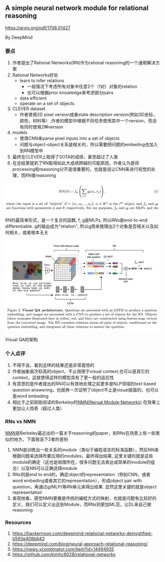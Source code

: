 ## A simple neural network module for relational reasoning

https://arxiv.org/pdf/1706.01427


By DeepMind


### 要点

1. 作者提出了Rational Networks(RN)作为rational reasoning的一个通用解决方案
2. Rational Networks好处
    * learn to infer relations
        - 一般情况下考虑所有对象中任意2个（1对）对象的relation
        - 也可以根据prior knowledge来考虑部分pairs
    * data efficient
    * operate on a set of objects
3. CLEVER dataset
    * 作者使用2D pixel version或者state description version(例如3D坐标，颜色，材料等）,作者的模型中根据不同任务使用其中一个version，而没有同时使用2种version
4. models
    * 使用CNN来parse pixel inputs into a set of objects 
    * 问题与object-object关系是相关的，所以需要把问题的embeding也加入到RN模型中
5. 最终在CLEVER上取得了SOTA的成绩，甚至超过了人类
6. 在总结里提到了RN取得如此大成绩跨越的可能原因，作者认为是将processing和reasoning分开是很重要的，也就是说让CNN来进行视觉的处理，而RN做reasoning


![RN](/images/rn.png)

RN的最简单形式，是一个复合的函数, f, g是MLPs, 所以RNs是end-to-end differentiable. g的输出成为"relation", 所以g用来推理出2个对象是否相关以及如何相关，或者根本无关

![RN](/images/rn_question.png)

Visual QA的架构

### 个人点评

1. 不得不说，看到这样的结果还是非常震惊的
1. 作者抽象层次较高的object，不止局限于visual context,也可以是其它的context，这就使得这样的模型具有了更一般的适应性
2. 有意思的是作者提出的RN可以有效地处理之前更多是NLP领域的text based question answering，也就再一次证明了object不止是visual层面的，也可以是word embeding
3. 相比于之前刚刚阅读的Berkeley的[NMN(Nerual Module Networks)](https://github.com/towerjoo/myML/blob/master/papers/weekly/nmn.md) 在效果上更加让人惊奇（超过人类）

### RNs vs NMN

[NMN](https://github.com/towerjoo/myML/blob/master/papers/weekly/nmn.md)是Berkeley最近出的一篇关于reasoning的paper，和RNs在场景上有一些类似的地方，下面我说下2者的差别

1. NMN是训练出一些关系的module（类似于编程语言的标准函数），然后NN来根据问题来选择所要应用的modules，最终得出结果, 这里关键的就是这些module的确定（这也是局限所在，很多问题无法表达成简单的module的组合）以及NN可以正确选择module
2. RNs则是end to end的，确定object的representation（例如CNN，或者word embeding或者其它的representation），形成object pair with question，再通过g(MLP)等RN单元来得出结果. 显然这里关键的就是object representation
3. 直观地看，感觉NMN更像是传统的编程方式的映射，也就是问题有比较好的定义，我们可以定义出这些Module，而RNs则更加ML范，让DL来自己做reasoning

### Resources

1. https://hackernoon.com/deepmind-relational-networks-demystified-b593e408b643
2. https://deepmind.com/blog/neural-approach-relational-reasoning/
3. https://news.ycombinator.com/item?id=14494935
4. https://github.com/kimhc6028/relational-networks
